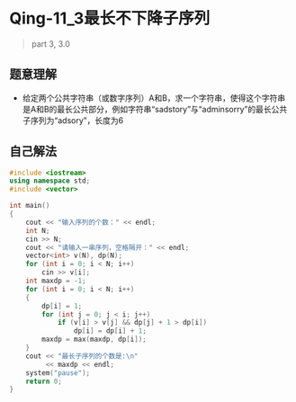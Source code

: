 # Qing-11_3最长不下降子序列

> part 3, 3.0



## 题意理解

- 给定两个公共字符串（或数字序列）A和B，求一个字符串，使得这个字符串是A和B的最长公共部分，例如字符串“sadstory”与“adminsorry”的最长公共子序列为“adsory”，长度为6



## 自己解法

```c++
#include <iostream>
using namespace std;
#include <vector>

int main()
{
    cout << "输入序列的个数：" << endl;
    int N;
    cin >> N;
    cout << "请输入一串序列，空格隔开：" << endl;
    vector<int> v(N), dp(N);
    for (int i = 0; i < N; i++)
        cin >> v[i];
    int maxdp = -1;
    for (int i = 0; i < N; i++)
    {
        dp[i] = 1;
        for (int j = 0; j < i; j++)
            if (v[i] > v[j] && dp[j] + 1 > dp[i])
                dp[i] = dp[i] + 1;
        maxdp = max(maxdp, dp[i]);
    }
    cout << "最长子序列的个数是:\n"
         << maxdp << endl;
    system("pause");
    return 0;
}
```

